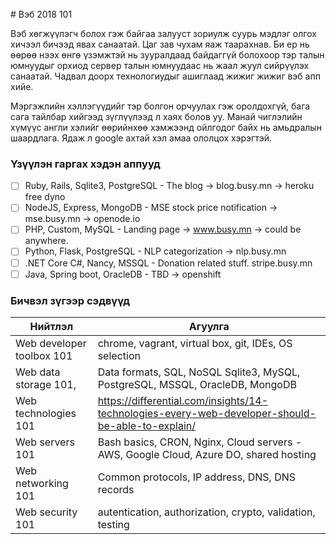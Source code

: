 <br/>
# Вэб 2018 101

Вэб хөгжүүлэгч болох гэж байгаа залууст зориулж суурь мэдлэг олгох хичээл бичээд явах санаатай. Цаг зав чухам яаж таарахнав. Би ер нь өөрөө нээх өнгө үзэмжтэй нь зууралдаад байдаггүй болохоор тэр талын юмнуудыг орхиод сервер талын юмнуудаас нь жаал жуул сийрүүлэх санаатай. Чадвал доорх технологиудыг ашиглаад жижиг жижиг вэб апп хийе. 

Мэргэжлийн хэллэгүүдийг тэр болгон орчуулах гэж оролдохгүй, бага сага тайлбар хийгээд зүглүүлээд л хаях болов уу. Манай чиглэлийн хүмүүс англи хэлийг өөрийнхөө хэмжээнд ойлгодог байх нь амьдралын шаардлага. Ядаж л google ахтай хэл амаа ололцох хэрэгтэй.

### Үзүүлэн гаргах хэдэн аппууд

 - [ ] Ruby, Rails, Sqlite3, PostgreSQL - The blog -> blog.busy.mn -> heroku free dyno 
 - [ ] NodeJS, Express, MongoDB - MSE stock price notification -> mse.busy.mn -> openode.io
 - [ ] PHP, Custom, MySQL - Landing page -> www.busy.mn -> could be anywhere.
 - [ ] Python, Flask, PostgreSQL - NLP categorization -> nlp.busy.mn
 - [ ] .NET Core C#, Nancy, MSSQL - Donation related stuff. stripe.busy.mn
 - [ ] Java, Spring boot, OracleDB - TBD -> openshift

### Бичвэл зүгээр сэдвүүд

| Нийтлэл | Агуулга |
| --- | --- |
| Web developer toolbox 101 | chrome, vagrant, virtual box, git, IDEs, OS selection |
| Web data storage 101,  | Data formats, SQL, NoSQL Sqlite3, MySQL, PostgreSQL, MSSQL, OracleDB, MongoDB |
| Web technologies 101 | https://differential.com/insights/14-technologies-every-web-developer-should-be-able-to-explain/ |
| Web servers 101 | Bash basics, CRON, Nginx, Cloud servers - AWS, Google Cloud, Azure DO, shared hosting |
| Web networking 101 | Common protocols, IP address, DNS, DNS records |
| Web security 101 | autentication, authorization, crypto, validation, testing |
